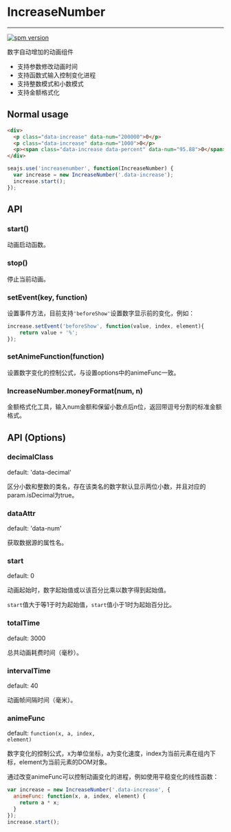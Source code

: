 # IncreaseNumber

----

[![spm version](http://spmjs.io/badge/increasenumber)](http://spmjs.io/package/increasenumber)

数字自动增加的动画组件

- 支持参数修改动画时间
- 支持函数式输入控制变化进程
- 支持整数模式和小数模式
- 支持金额格式化


## Normal usage

```html
<div>
  <p class="data-increase" data-num="200000">0</p>
  <p class="data-increase" data-num="1000">0</p>
  <p><span class="data-increase data-percent" data-num="95.88">0</span> %</p>
</div>
```

```js
seajs.use('increasenumber', function(IncreaseNumber) {
  var increase = new IncreaseNumber('.data-increase');
  increase.start();
});
```

## API

### <span class="option-name">start()</span>

动画启动函数。

### <span class="option-name">stop()</span>

停止当前动画。

### <span class="option-name">setEvent(key, function)</span>

设置事件方法，目前支持<code>'beforeShow'</code>设置数字显示前的变化，例如：

```js
increase.setEvent('beforeShow', function(value, index, element){
	return value + '%';
});
```

### <span class="option-name">setAnimeFunction(function)</span>

设置数字变化的控制公式，与设置options中的animeFunc一致。

### <span class="option-name">IncreaseNumber.moneyFormat(num, n)</span>

金额格式化工具，输入num金额和保留小数点后n位，返回带逗号分割的标准金额格式。


## API (Options)

### <span class="option-name">decimalClass</span>

<span class="option-value">default: 'data-decimal'</span>

区分小数和整数的类名，存在该类名的数字默认显示两位小数，并且对应的param.isDecimal为true。

### <span class="option-name">dataAttr</span>

<span class="option-value">default: 'data-num'</span>

获取数据源的属性名。

### <span class="option-name">start</span>

<span class="option-value">default: 0</span>

动画起始时，数字起始值或以该百分比乘以数字得到起始值。

<code>start</code>值大于等1于时为起始值，<code>start</code>值小于1时为起始百分比。

### <span class="option-name">totalTime</span>

<span class="option-value">default: 3000</span>

总共动画耗费时间（毫秒）。

### <span class="option-name">intervalTime</span>

<span class="option-value">default: 40</span>

动画帧间隔时间（毫米）。

### <span class="option-name">animeFunc</span>

<span class="option-value">default: <code>function(x, a, index, element)</code></span>

数字变化的控制公式，x为单位坐标，a为变化速度，index为当前元素在组内下标，element为当前元素的DOM对象。

通过改变animeFunc可以控制动画变化的进程，例如使用平稳变化的线性函数：

```js
var increase = new IncreaseNumber('.data-increase', {
  animeFunc: function(x, a, index, element) {
    return a * x;
  }
});
increase.start();
```
